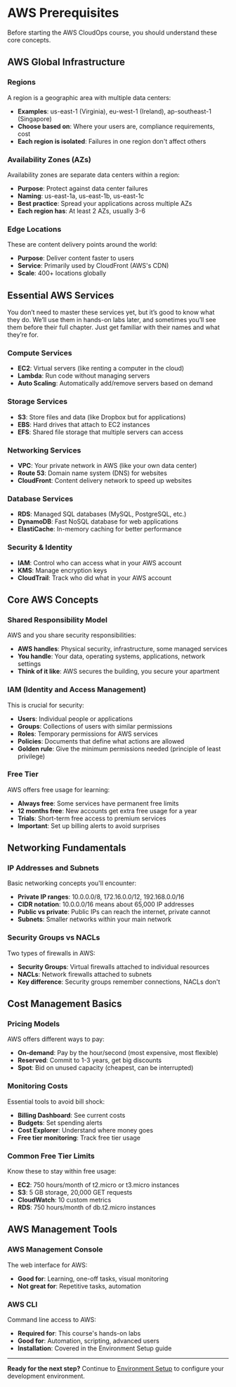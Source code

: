 # AWS Prerequisites

Before starting the AWS CloudOps course, you should understand these core concepts.

## AWS Global Infrastructure

### Regions
A region is a geographic area with multiple data centers:
- **Examples**: us-east-1 (Virginia), eu-west-1 (Ireland), ap-southeast-1 (Singapore)
- **Choose based on**: Where your users are, compliance requirements, cost
- **Each region is isolated**: Failures in one region don't affect others

### Availability Zones (AZs)
Availability zones are separate data centers within a region:
- **Purpose**: Protect against data center failures
- **Naming**: us-east-1a, us-east-1b, us-east-1c
- **Best practice**: Spread your applications across multiple AZs
- **Each region has**: At least 2 AZs, usually 3-6

### Edge Locations
These are content delivery points around the world:
- **Purpose**: Deliver content faster to users
- **Service**: Primarily used by CloudFront (AWS's CDN)
- **Scale**: 400+ locations globally

## Essential AWS Services
You don’t need to master these services yet, but it’s good to know what they do. We’ll use them in hands-on labs later, and sometimes you’ll see them before their full chapter. Just get familiar with their names and what they’re for.

### Compute Services
- **EC2**: Virtual servers (like renting a computer in the cloud)
- **Lambda**: Run code without managing servers
- **Auto Scaling**: Automatically add/remove servers based on demand

### Storage Services
- **S3**: Store files and data (like Dropbox but for applications)
- **EBS**: Hard drives that attach to EC2 instances
- **EFS**: Shared file storage that multiple servers can access

### Networking Services
- **VPC**: Your private network in AWS (like your own data center)
- **Route 53**: Domain name system (DNS) for websites
- **CloudFront**: Content delivery network to speed up websites

### Database Services
- **RDS**: Managed SQL databases (MySQL, PostgreSQL, etc.)
- **DynamoDB**: Fast NoSQL database for web applications
- **ElastiCache**: In-memory caching for better performance

### Security & Identity
- **IAM**: Control who can access what in your AWS account
- **KMS**: Manage encryption keys
- **CloudTrail**: Track who did what in your AWS account

## Core AWS Concepts

### Shared Responsibility Model
AWS and you share security responsibilities:
- **AWS handles**: Physical security, infrastructure, some managed services
- **You handle**: Your data, operating systems, applications, network settings
- **Think of it like**: AWS secures the building, you secure your apartment

### IAM (Identity and Access Management)
This is crucial for security:
- **Users**: Individual people or applications
- **Groups**: Collections of users with similar permissions
- **Roles**: Temporary permissions for AWS services
- **Policies**: Documents that define what actions are allowed
- **Golden rule**: Give the minimum permissions needed (principle of least privilege)

### Free Tier
AWS offers free usage for learning:
- **Always free**: Some services have permanent free limits
- **12 months free**: New accounts get extra free usage for a year
- **Trials**: Short-term free access to premium services
- **Important**: Set up billing alerts to avoid surprises

## Networking Fundamentals

### IP Addresses and Subnets
Basic networking concepts you'll encounter:
- **Private IP ranges**: 10.0.0.0/8, 172.16.0.0/12, 192.168.0.0/16
- **CIDR notation**: 10.0.0.0/16 means about 65,000 IP addresses
- **Public vs private**: Public IPs can reach the internet, private cannot
- **Subnets**: Smaller networks within your main network

### Security Groups vs NACLs
Two types of firewalls in AWS:
- **Security Groups**: Virtual firewalls attached to individual resources
- **NACLs**: Network firewalls attached to subnets
- **Key difference**: Security groups remember connections, NACLs don't

## Cost Management Basics

### Pricing Models
AWS offers different ways to pay:
- **On-demand**: Pay by the hour/second (most expensive, most flexible)
- **Reserved**: Commit to 1-3 years, get big discounts
- **Spot**: Bid on unused capacity (cheapest, can be interrupted)

### Monitoring Costs
Essential tools to avoid bill shock:
- **Billing Dashboard**: See current costs
- **Budgets**: Set spending alerts
- **Cost Explorer**: Understand where money goes
- **Free tier monitoring**: Track free tier usage

### Common Free Tier Limits
Know these to stay within free usage:
- **EC2**: 750 hours/month of t2.micro or t3.micro instances
- **S3**: 5 GB storage, 20,000 GET requests
- **CloudWatch**: 10 custom metrics
- **RDS**: 750 hours/month of db.t2.micro instances

## AWS Management Tools

### AWS Management Console
The web interface for AWS:
- **Good for**: Learning, one-off tasks, visual monitoring
- **Not great for**: Repetitive tasks, automation

### AWS CLI
Command line access to AWS:
- **Required for**: This course's hands-on labs
- **Good for**: Automation, scripting, advanced users
- **Installation**: Covered in the Environment Setup guide

---

**Ready for the next step?** Continue to [Environment Setup](../chapters/00-configuration/setting-up-environment.md) to configure your development environment.